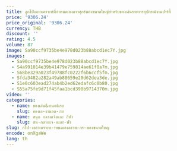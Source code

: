 ```yaml
---
title: ลูกโป่งดาวเคราะห์ที่กําหนดเองดาวศุกร์พองขนาดใหญ่สําหรับของเล่นรายการอุปกรณ์งานปาร์ตี้
price: '9306.24'
price_original: '9306.24'
currency: THB
discount: ''
rating: 4.5
volume: 87
image: Sa90ccf9735be4e978d023b88abcd1ec7Y.jpg
images:
  - Sa90ccf9735be4e978d023b88abcd1ec7Y.jpg
  - S4a991014e39b41479e759814ae61f8a7m.jpg
  - S68be329a023f49788fc0222f6b6ccf5fm.jpg
  - Sfda3482a282a49ab88659e20d62dea3de.jpg
  - S1e0c603ead274ab4b2ed62edafc6c0b80.jpg
  - S55a75fe9d71f45faa1bcd398b9714370m.jpg
video: ''
categories:
  - name: ของเล่น&งานอดิเรก
    slug: ของเล-งานอด-เรก
  - name: สนุก กลางแจ้งและ กีฬา
    slug: สน-กลางแจ-งและ-ฬา
slug: กโป-งดาวเคราะห-าหนดเองดาวศ-กร-พองขนาดใหญ
encode: onXgaWe
lang: th
---
```

  